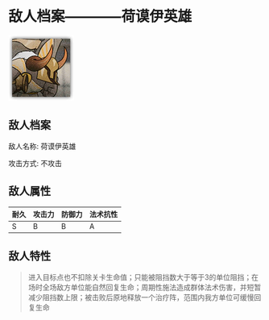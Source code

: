 # 敌人档案————荷谟伊英雄

![荷谟伊英雄](./eneIcons/荷谟伊英雄.png)

## 敌人档案

敌人名称: 荷谟伊英雄

攻击方式: 不攻击

## 敌人属性

| 耐久      | 攻击力  | 防御力 | 法术抗性 |
|---------|------|-----|------|
| S | B | B | A |

## 敌人特性
> 进入目标点也不扣除关卡生命值；只能被阻挡数大于等于3的单位阻挡；在场时全场敌方单位能自然回复生命；周期性施法造成群体法术伤害，并短暂减少阻挡数上限；被击败后原地释放一个治疗阵，范围内我方单位可缓慢回复生命
